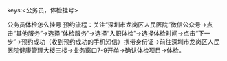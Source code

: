 keys:<公务员，体检挂号>

公务员体检怎么挂号   预约流程：关注“深圳市龙岗区人民医院”微信公众号→点击“其他服务”→选择“体检服务”→选择“入职体检”→选择体检时间→点击“下一步”→预约成功（收到预约成功的手机短信）携带身份证→前往深圳市龙岗区人民医院健康管理大楼三楼→业务窗口7-9开单→确认体检项目→体检。